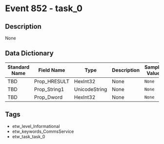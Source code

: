 # Event 852 - task_0

## Description
None

## Data Dictionary
|Standard Name|Field Name|Type|Description|Sample Value|
|---|---|---|---|---|
|TBD|Prop_HRESULT|HexInt32|None|`None`|
|TBD|Prop_String1|UnicodeString|None|`None`|
|TBD|Prop_Dword|HexInt32|None|`None`|

## Tags
* etw_level_Informational
* etw_keywords_CommsService
* etw_task_task_0